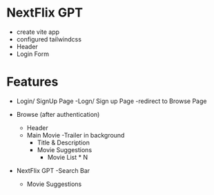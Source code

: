 # NextFlix GPT
- create vite app
- configured tailwindcss
- Header
- Login Form


# Features
- Login/ SignUp Page
    -Logn/ Sign up Page
    -redirect to Browse Page

- Browse (after authentication)
    - Header
    - Main Movie
        -Trailer in background
        - Title & Description
        - Movie Suggestions
            - Movie List * N

- NextFlix GPT 
    -Search Bar
    - Movie Suggestions